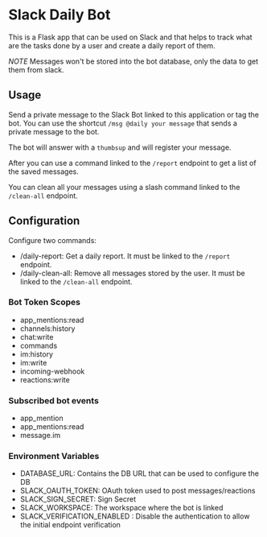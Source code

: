 # Slack Daily Bot

This is a Flask app that can be used on Slack and that helps to track what are the tasks done by a user and create a daily report of them.

*NOTE* Messages won't be stored into the bot database, only the data to get them from slack.

## Usage

Send a private message to the Slack Bot linked to this application or tag the bot.
You can use the shortcut `/msg @daily your message` that sends a private message to the bot.

The bot will answer with a `thumbsup` and will register your message.

After you can use a command linked to the `/report` endpoint to get a list of the saved messages.

You can clean all your messages using a slash command linked to the `/clean-all` endpoint.

## Configuration

Configure two commands:
* /daily-report: Get a daily report. It must be linked to the `/report` endpoint.
* /daily-clean-all: Remove all messages stored by the user. It must be linked to the `/clean-all` endpoint.

### Bot Token Scopes
* app_mentions:read
* channels:history
* chat:write
* commands
* im:history
* im:write
* incoming-webhook
* reactions:write

### Subscribed bot events
* app_mention
* app_mentions:read
* message.im 

### Environment Variables
* DATABASE_URL:      Contains the DB URL that can be used to configure the DB
* SLACK_OAUTH_TOKEN: OAuth token used to post messages/reactions
* SLACK_SIGN_SECRET: Sign Secret
* SLACK_WORKSPACE:   The workspace where the bot is linked
* SLACK_VERIFICATION_ENABLED : Disable the authentication to allow the initial endpoint verification
